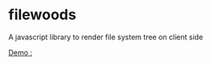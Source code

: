 # filewoods
A javascript library to render file system tree on client side

[Demo : ](https://jayshankarshahu.github.io/filewoods/test/)